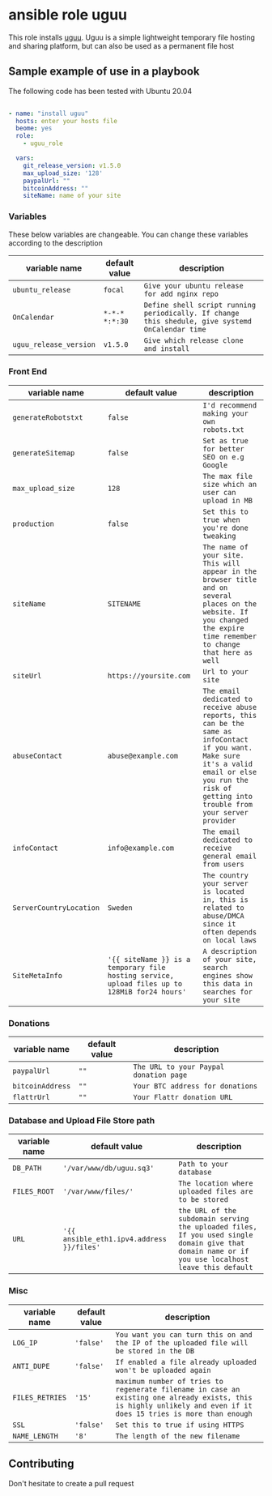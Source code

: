  ansible role uguu
===================

This role installs [uguu](https://github.com/nokonoko/Uguu). Uguu is a simple lightweight temporary file hosting and sharing platform, but can also be used as a permanent file host

## Sample example of use in a playbook

The following code has been tested with Ubuntu 20.04

```yaml
 
- name: "install uguu"
  hosts: enter your hosts file
  beome: yes
  role:
    - uguu_role

  vars:
    git_release_version: v1.5.0
    max_upload_size: '128'
    paypalUrl: ""
    bitcoinAddress: ""
    siteName: name of your site
```
### Variables

These below variables are changeable. You can change these variables according to the description

| variable name | default value | description |
| ------------- | ------------- | ----------- |
| `ubuntu_release` | `focal` | `Give your ubuntu release for add nginx repo` |
| `OnCalendar` | `*-*-* *:*:30` | `Define shell script running periodically. If change this shedule, give systemd OnCalendar time` |
| `uguu_release_version` | `v1.5.0` | `Give which release clone and install` |

### Front End
| variable name | default value | description |
| ------------- | ------------- | ----------- |
| `generateRobotstxt` | `false` | `I'd recommend making your own robots.txt` |
| `generateSitemap` | `false`| `Set as true for better SEO on e.g Google` |
| `max_upload_size` | `128` | `The max file size which an user can upload in MB` |
| `production` | `false` | `Set this to true when you're done tweaking` |
| `siteName` | `SITENAME` | `The name of your site. This will appear in the browser title and on several places on the website. If you changed the expire time remember to change that here as well` |
| `siteUrl` | `https://yoursite.com` | `Url to your site` |
| `abuseContact` | `abuse@example.com` | `The email dedicated to receive abuse reports, this can be the same as infoContact if you want. Make sure it's a valid email or else you run the risk of getting into trouble from your server provider` |
| `infoContact` | `info@example.com` | `The email dedicated to receive general email from users` |
| `ServerCountryLocation` | `Sweden` | `The country your server is located in, this is related to abuse/DMCA since it often depends on local laws` |
| `SiteMetaInfo` | `'{{ siteName }} is a temporary file hosting service, upload files up to 128MiB for24 hours'` | `A description of your site, search engines show this data in searches for your site` |

### Donations
| variable name | default value | description |
| ------------- | ------------- | ----------- |
| `paypalUrl` | `""` | `The URL to your Paypal donation page` |
| `bitcoinAddress` | `""` | `Your BTC address for donations` |
| `flattrUrl` | `""` | `Your Flattr donation URL` |

### Database and Upload File Store path
| variable name | default value | description |
| ------------- | ------------- | ----------- |
| `DB_PATH` | `'/var/www/db/uguu.sq3'` | `Path to your database` |
| `FILES_ROOT` | `'/var/www/files/'` | `The location where uploaded files are to be stored` |
| `URL` | `'{{ ansible_eth1.ipv4.address }}/files'` | `the URL of the subdomain serving the uploaded files, If you used single domain give that domain name or if you use localhost leave this default` |

### Misc
| variable name | default value | description |
| ------------- | ------------- | ----------- |
| `LOG_IP` | `'false'` | `You want you can turn this on and the IP of the uploaded file will be stored in the DB` | 
| `ANTI_DUPE` | `'false'` | `If enabled a file already uploaded won't be uploaded again` |
| `FILES_RETRIES` | `'15'` | `maximum number of tries to regenerate filename in case an existing one already exists, this is highly unlikely and even if it does 15 tries is more than enough` |
| `SSL` | `'false'` | `Set this to true if using HTTPS` |
| `NAME_LENGTH` | `'8'` | `The length of the new filename` |

## Contributing
Don't hesitate to create a pull request